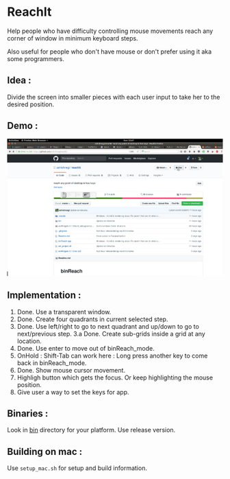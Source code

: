 # ReachIt

Help people who have difficulty controlling mouse movements reach any corner of window in minimum keyboard steps.

Also useful for people who don't have mouse or don't prefer using it aka some programmers.

## Idea :
Divide the screen into smaller pieces with each user input to take her to the desired position.

## Demo :

![Demo gif](https://github.com/ashishnegi/reachit/raw/master/demo.gif)

## Implementation :
1. Done. Use a transparent window.
2. Done. Create four quadrants in current selected step.
3. Done. Use left/right to go to next quadrant
         and up/down to go to next/previous step.
3.a Done. Create sub-grids inside a grid at any location.
4. Done. Use enter to move out of binReach_mode.
5. OnHold : Shift-Tab can work here : Long press another key to come back in binReach_mode.
6. Done. Show mouse cursor movement.
7. Highligh button which gets the focus. Or keep highlighting the mouse position.
8. Give user a way to set the keys for app.

## Binaries :
Look in [bin](https://github.com/ashishnegi/reachit/tree/master/bin) directory for your platform. Use release version.

## Building on mac :
Use `setup_mac.sh` for setup and build information.
